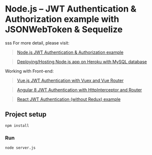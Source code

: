 # Node.js – JWT Authentication & Authorization example with JSONWebToken & Sequelize
sss
For more detail, please visit:
> [Node.js JWT Authentication & Authorization example](https://bezkoder.com/node-js-jwt-authentication-mysql/)

> [Deploying/Hosting Node.js app on Heroku with MySQL database](https://bezkoder.com/deploy-node-js-app-heroku-cleardb-mysql/)

Working with Front-end:
> [Vue.js JWT Authentication with Vuex and Vue Router](https://bezkoder.com/jwt-vue-vuex-authentication/)

> [Angular 8 JWT Authentication with HttpInterceptor and Router](https://bezkoder.com/angular-jwt-authentication/)

> [React JWT Authentication (without Redux) example](https://bezkoder.com/react-jwt-auth/)

## Project setup
```
npm install
```

### Run
```
node server.js
```
